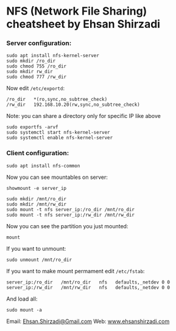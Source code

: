 # NFS (Network File Sharing) cheatsheet by Ehsan Shirzadi

### Server configuration:
```
sudo apt install nfs-kernel-server
sudo mkdir /ro_dir
sudo chmod 755 /ro_dir
sudo mkdir rw_dir
sudo chmod 777 /rw_dir
```
Now edit `/etc/exportd`:
```
/ro_dir   *(ro,sync,no_subtree_check)
/rw_dir   192.168.10.20(rw,sync,no_subtree_check)
```
Note: you can share a directory only for specific IP like above
```
sudo exportfs -arvf
sudo systemctl start nfs-kernel-server
sudo systemctl enable nfs-kernel-server
```
### Client configuration:
```
sudo apt install nfs-common
```
Now you can see mountables on server:
```
showmount -e server_ip
```
```
sudo mkdir /mnt/ro_dir
sudo mkdir /mnt/rw_dir
sudo mount -t nfs server_ip:/ro_dir /mnt/ro_dir
sudo mount -t nfs server_ip:/rw_dir /mnt/rw_dir
```
Now you can see the partition you just mounted:
```
mount
```
If you want to unmount:
```
sudo unmount /mnt/ro_dir
```
If you want to make mount permament edit `/etc/fstab`:
```
server_ip:/ro_dir   /mnt/ro_dir   nfs   defaults,_netdev 0 0
server_ip:/rw_dir   /mnt/rw_dir   nfs   defaults,_netdev 0 0
```
And load all:
```
sudo mount -a
```

Email: Ehsan.Shirzadi@Gmail.com
Web: www.ehsanshirzadi.com
